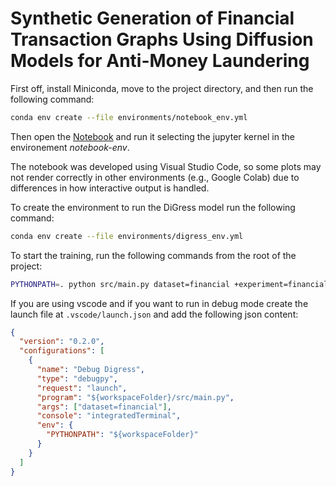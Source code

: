 # Synthetic Generation of Financial Transaction Graphs Using Diffusion Models for Anti-Money Laundering

First off, install Miniconda, move to the project directory, and then run the following command:

```bash
conda env create --file environments/notebook_env.yml
```
Then open the [Notebook](notebook.ipynb) and run it selecting the jupyter kernel in the environement _notebook-env_.

The notebook was developed using Visual Studio Code, so some plots may not render correctly in other environments (e.g., Google Colab) due to differences in how interactive output is handled.

To create the environment to run the DiGress model run the following command:
```bash
conda env create --file environments/digress_env.yml
```

To start the training, run the following commands from the root of the project:
```bash
PYTHONPATH=. python src/main.py dataset=financial +experiment=financial.yaml
```

If you are using vscode and if you want to run in debug mode create the launch file at `.vscode/launch.json` and add the following json content:
```json
{
  "version": "0.2.0",
  "configurations": [
    {
      "name": "Debug Digress",
      "type": "debugpy",
      "request": "launch",
      "program": "${workspaceFolder}/src/main.py",
      "args": ["dataset=financial"],
      "console": "integratedTerminal",
      "env": {
        "PYTHONPATH": "${workspaceFolder}"
      }
    }
  ]
}
```